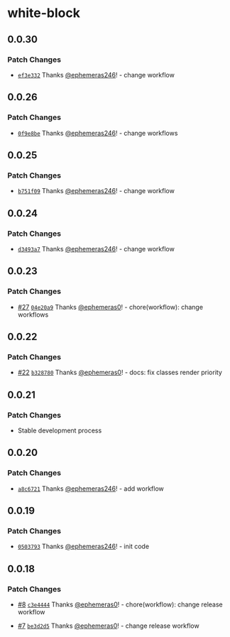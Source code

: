 # white-block

## 0.0.30

### Patch Changes

- [`ef3e332`](https://github.com/Kythuen/white-block-next/commit/ef3e332a625aaec1ad0c149db6cb37a25ace630c) Thanks [@ephemeras246](https://github.com/ephemeras246)! - change workflow

## 0.0.26

### Patch Changes

- [`0f9e8be`](https://github.com/Kythuen/white-block-next/commit/0f9e8bebf4d46cd66169d03e6a9ac634336ad712) Thanks [@ephemeras246](https://github.com/ephemeras246)! - change workflows

## 0.0.25

### Patch Changes

- [`b751f09`](https://github.com/Kythuen/white-block-next/commit/b751f0969816b9a981fae726fe17d9d56c7f1f07) Thanks [@ephemeras246](https://github.com/ephemeras246)! - change workflow

## 0.0.24

### Patch Changes

- [`d3493a7`](https://github.com/Kythuen/white-block-next/commit/d3493a749688c7b95ed09619d2b08812db7cd353) Thanks [@ephemeras246](https://github.com/ephemeras246)! - change workflow

## 0.0.23

### Patch Changes

- [#27](https://github.com/Kythuen/white-block-next/pull/27) [`04e20a9`](https://github.com/Kythuen/white-block-next/commit/04e20a9e24549f376901c67ffd60c00b1d0bffbe) Thanks [@ephemeras0](https://github.com/ephemeras0)! - chore(workflow): change workflows

## 0.0.22

### Patch Changes

- [#22](https://github.com/Kythuen/white-block-next/pull/22) [`b328780`](https://github.com/Kythuen/white-block-next/commit/b32878051adbce67fc84572089e11d1035b8627f) Thanks [@ephemeras0](https://github.com/ephemeras0)! - docs: fix classes render priority

## 0.0.21

### Patch Changes

- Stable development process

## 0.0.20

### Patch Changes

- [`a8c6721`](https://github.com/Kythuen/white-block-next/commit/a8c67219f0eaff7a03207af7e6df6da156fd637b) Thanks [@ephemeras246](https://github.com/ephemeras246)! - add workflow

## 0.0.19

### Patch Changes

- [`0503793`](https://github.com/Kythuen/white-block-next/commit/0503793306988c478224663f716ede6c5ce324ac) Thanks [@ephemeras246](https://github.com/ephemeras246)! - init code

## 0.0.18

### Patch Changes

- [#8](https://github.com/Kythuen/white-block-next/pull/8) [`c3e4444`](https://github.com/Kythuen/white-block-next/commit/c3e444457bca1e204b4e1b154cd12bf28b408315) Thanks [@ephemeras0](https://github.com/ephemeras0)! - chore(workflow): change release workflow

- [#7](https://github.com/Kythuen/white-block-next/pull/7) [`be3d2d5`](https://github.com/Kythuen/white-block-next/commit/be3d2d5aad4582e45d6e2ee58692148bf34e9d08) Thanks [@ephemeras0](https://github.com/ephemeras0)! - change release workflow
